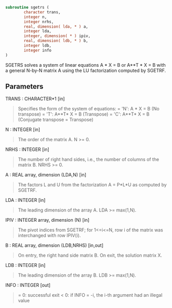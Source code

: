 ```fortran
subroutine sgetrs (
        character trans,
        integer n,
        integer nrhs,
        real, dimension( lda, * ) a,
        integer lda,
        integer, dimension( * ) ipiv,
        real, dimension( ldb, * ) b,
        integer ldb,
        integer info
)
```

SGETRS solves a system of linear equations
A \* X = B  or  A\*\*T \* X = B
with a general N-by-N matrix A using the LU factorization computed
by SGETRF.

## Parameters
TRANS : CHARACTER\*1 [in]
> Specifies the form of the system of equations:
> = 'N':  A \* X = B  (No transpose)
> = 'T':  A\*\*T\* X = B  (Transpose)
> = 'C':  A\*\*T\* X = B  (Conjugate transpose = Transpose)

N : INTEGER [in]
> The order of the matrix A.  N >= 0.

NRHS : INTEGER [in]
> The number of right hand sides, i.e., the number of columns
> of the matrix B.  NRHS >= 0.

A : REAL array, dimension (LDA,N) [in]
> The factors L and U from the factorization A = P\*L\*U
> as computed by SGETRF.

LDA : INTEGER [in]
> The leading dimension of the array A.  LDA >= max(1,N).

IPIV : INTEGER array, dimension (N) [in]
> The pivot indices from SGETRF; for 1<=i<=N, row i of the
> matrix was interchanged with row IPIV(i).

B : REAL array, dimension (LDB,NRHS) [in,out]
> On entry, the right hand side matrix B.
> On exit, the solution matrix X.

LDB : INTEGER [in]
> The leading dimension of the array B.  LDB >= max(1,N).

INFO : INTEGER [out]
> = 0:  successful exit
> < 0:  if INFO = -i, the i-th argument had an illegal value
